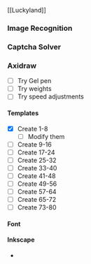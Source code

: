 
[[Luckyland]]

### Image Recognition

### Captcha Solver

### Axidraw

- [ ] Try Gel pen
- [ ] Try weights
- [ ] Try speed adjustments

#### Templates
- [x] Create 1-8
	- [ ] Modify them
- [ ] Create 9-16
- [ ] Create 17-24
- [ ] Create 25-32
- [ ] Create 33-40
- [ ] Create 41-48
- [ ] Create 49-56
- [ ] Create 57-64
- [ ] Create 65-72
- [ ] Create 73-80

#### Font
#### Inkscape
- 


